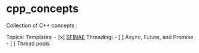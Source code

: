 # cpp_concepts
Collection of C++ concepts

Topics:
    Templates:
        - [x] [SFINAE](src/templates/README.md)
    Threading:
        - [ ] Async, Future, and Promise
        - [ ] Thread pools